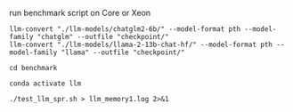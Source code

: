 run benchmark script on Core or Xeon

```
llm-convert "./llm-models/chatglm2-6b/" --model-format pth --model-family "chatglm" --outfile "checkpoint/"
llm-convert "./llm-models/llama-2-13b-chat-hf/" --model-format pth --model-family "llama" --outfile "checkpoint/"
```
```
cd benchmark

conda activate llm

./test_llm_spr.sh > llm_memory1.log 2>&1 
```
